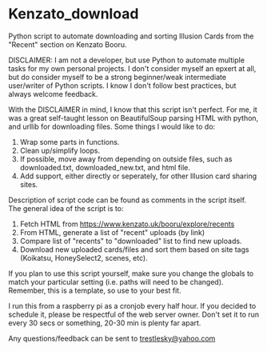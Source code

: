 # Kenzato_download
Python script to automate downloading and sorting Illusion Cards from the "Recent" section on Kenzato Booru. 

DISCLAIMER: I am not a developer, but use Python to automate multiple tasks for my own personal projects. I don't consider myself an epxert at all, but do consider myself to be a strong beginner/weak intermediate user/writer of Python scripts. I know I don't follow best practices, but always welcome feedback. 

With the DISCLAIMER in mind, I know that this script isn't perfect. For me, it was a great self-taught lesson on BeautifulSoup parsing HTML with python, and urllib for downloading files.  Some things I would like to do:

1) Wrap some parts in functions.
2) Clean up/simplify loops.
3) If possible, move away from depending on outside files, such as downloaded.txt, downloaded_new.txt, and html file. 
4) Add support, either directly or seperately, for other Illusion card sharing sites.

Description of script code can be found as comments in the script itself. The general idea of the script is to:

1) Fetch HTML from https://www.kenzato.uk/booru/explore/recents
2) From HTML, generate a list of "recent" uploads (by link)
3) Compare list of "recents" to "downloaded" list to find new uploads.
4) Download new uploaded cards/files and sort them based on site tags (Koikatsu, HoneySelect2, scenes, etc). 

If you plan to use this script yourself, make sure you change the globals to match your particular setting (i.e. paths will need to be changed). Remember, this is a template, so use to your best fit. 

I run this from a raspberry pi as a cronjob every half hour. If you decided to schedule it, please be respectful of the web server owner. Don't set it to run every 30 secs or something, 20-30 min is plenty far apart. 

Any questions/feedback can be sent to trestlesky@yahoo.com
